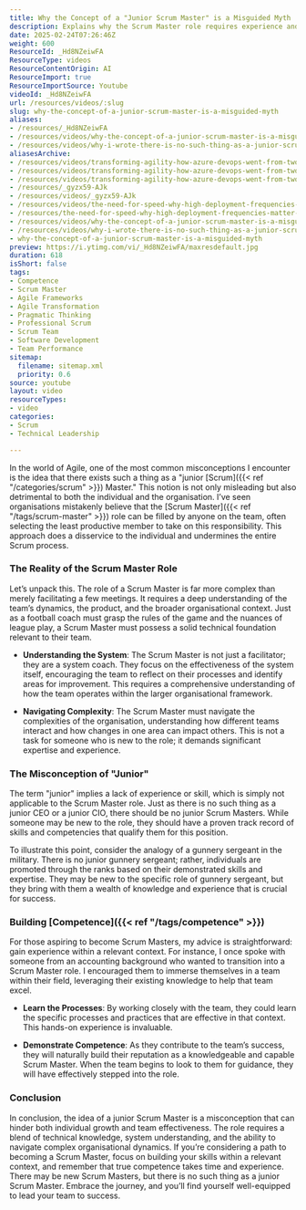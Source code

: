 ```yaml
---
title: Why the Concept of a "Junior Scrum Master" is a Misguided Myth
description: Explains why the Scrum Master role requires experience and competence, debunking the myth of a "junior" Scrum Master and highlighting the need for deep organisational understanding.
date: 2025-02-24T07:26:46Z
weight: 600
ResourceId: _Hd8NZeiwFA
ResourceType: videos
ResourceContentOrigin: AI
ResourceImport: true
ResourceImportSource: Youtube
videoId: _Hd8NZeiwFA
url: /resources/videos/:slug
slug: why-the-concept-of-a-junior-scrum-master-is-a-misguided-myth
aliases:
- /resources/_Hd8NZeiwFA
- /resources/videos/why-the-concept-of-a-junior-scrum-master-is-a-misguided-myth
- /resources/videos/why-i-wrote-there-is-no-such-thing-as-a-junior-scrum-master
aliasesArchive:
- /resources/videos/transforming-agility-how-azure-devops-went-from-twoyear-releases-to-deployments
- /resources/videos/transforming-agility-how-azure-devops-went-from-two-year-releases-to-deployments
- /resources/videos/transforming-agility-how-azure-devops-went-from-two-year-releases-to-880000-deployments
- /resources/_gyzx59-AJk
- /resources/videos/_gyzx59-AJk
- /resources/videos/the-need-for-speed-why-high-deployment-frequencies-matter-in-a-changing-market
- /resources/the-need-for-speed-why-high-deployment-frequencies-matter-in-a-changing-market
- /resources/videos/why-the-concept-of-a-junior-scrum-master-is-a-misguided-myth
- /resources/videos/why-i-wrote-there-is-no-such-thing-as-a-junior-scrum-master
- why-the-concept-of-a-junior-scrum-master-is-a-misguided-myth
preview: https://i.ytimg.com/vi/_Hd8NZeiwFA/maxresdefault.jpg
duration: 618
isShort: false
tags:
- Competence
- Scrum Master
- Agile Frameworks
- Agile Transformation
- Pragmatic Thinking
- Professional Scrum
- Scrum Team
- Software Development
- Team Performance
sitemap:
  filename: sitemap.xml
  priority: 0.6
source: youtube
layout: video
resourceTypes:
- video
categories:
- Scrum
- Technical Leadership

---
```

In the world of Agile, one of the most common misconceptions I encounter is the idea that there exists such a thing as a "junior [Scrum]({{< ref "/categories/scrum" >}}) Master." This notion is not only misleading but also detrimental to both the individual and the organisation. I’ve seen organisations mistakenly believe that the [Scrum Master]({{< ref "/tags/scrum-master" >}}) role can be filled by anyone on the team, often selecting the least productive member to take on this responsibility. This approach does a disservice to the individual and undermines the entire Scrum process. 

### The Reality of the Scrum Master Role

Let’s unpack this. The role of a Scrum Master is far more complex than merely facilitating a few meetings. It requires a deep understanding of the team’s dynamics, the product, and the broader organisational context. Just as a football coach must grasp the rules of the game and the nuances of league play, a Scrum Master must possess a solid technical foundation relevant to their team. 

- **Understanding the System**: The Scrum Master is not just a facilitator; they are a system coach. They focus on the effectiveness of the system itself, encouraging the team to reflect on their processes and identify areas for improvement. This requires a comprehensive understanding of how the team operates within the larger organisational framework.

- **Navigating Complexity**: The Scrum Master must navigate the complexities of the organisation, understanding how different teams interact and how changes in one area can impact others. This is not a task for someone who is new to the role; it demands significant expertise and experience.

### The Misconception of "Junior"

The term "junior" implies a lack of experience or skill, which is simply not applicable to the Scrum Master role. Just as there is no such thing as a junior CEO or a junior CIO, there should be no junior Scrum Masters. While someone may be new to the role, they should have a proven track record of skills and competencies that qualify them for this position. 

To illustrate this point, consider the analogy of a gunnery sergeant in the military. There is no junior gunnery sergeant; rather, individuals are promoted through the ranks based on their demonstrated skills and expertise. They may be new to the specific role of gunnery sergeant, but they bring with them a wealth of knowledge and experience that is crucial for success.

### Building [Competence]({{< ref "/tags/competence" >}})

For those aspiring to become Scrum Masters, my advice is straightforward: gain experience within a relevant context. For instance, I once spoke with someone from an accounting background who wanted to transition into a Scrum Master role. I encouraged them to immerse themselves in a team within their field, leveraging their existing knowledge to help that team excel. 

- **Learn the Processes**: By working closely with the team, they could learn the specific processes and practices that are effective in that context. This hands-on experience is invaluable.

- **Demonstrate Competence**: As they contribute to the team’s success, they will naturally build their reputation as a knowledgeable and capable Scrum Master. When the team begins to look to them for guidance, they will have effectively stepped into the role.

### Conclusion

In conclusion, the idea of a junior Scrum Master is a misconception that can hinder both individual growth and team effectiveness. The role requires a blend of technical knowledge, system understanding, and the ability to navigate complex organisational dynamics. If you’re considering a path to becoming a Scrum Master, focus on building your skills within a relevant context, and remember that true competence takes time and experience. There may be new Scrum Masters, but there is no such thing as a junior Scrum Master. Embrace the journey, and you’ll find yourself well-equipped to lead your team to success.
